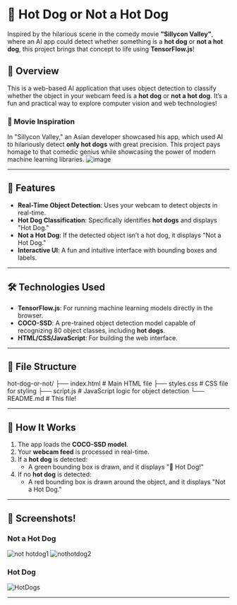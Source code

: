 # 🌭 Hot Dog or Not a Hot Dog

Inspired by the hilarious scene in the comedy movie **"Sillycon Valley"**, where an AI app could detect whether something is a **hot dog** or **not a hot dog**, this project brings that concept to life using **TensorFlow.js**!

## 📖 Overview
This is a web-based AI application that uses object detection to classify whether the object in your webcam feed is a **hot dog** or **not a hot dog**. It’s a fun and practical way to explore computer vision and web technologies!

### 🎥 Movie Inspiration
In "Sillycon Valley," an Asian developer showcased his app, which used AI to hilariously detect **only hot dogs** with great precision. This project pays homage to that comedic genius while showcasing the power of modern machine learning libraries.
![image](https://github.com/user-attachments/assets/6d5e02d7-8519-4d07-ab75-a7e0ee3da595)

---

## 🚀 Features
- **Real-Time Object Detection**: Uses your webcam to detect objects in real-time.
- **Hot Dog Classification**: Specifically identifies **hot dogs** and displays "Hot Dog."
- **Not a Hot Dog**: If the detected object isn’t a hot dog, it displays "Not a Hot Dog."
- **Interactive UI**: A fun and intuitive interface with bounding boxes and labels.

---

## 🛠️ Technologies Used
- **TensorFlow.js**: For running machine learning models directly in the browser.
- **COCO-SSD**: A pre-trained object detection model capable of recognizing 80 object classes, including **hot dogs**.
- **HTML/CSS/JavaScript**: For building the web interface.

---

## 📂 File Structure
hot-dog-or-not/ ├── index.html # Main HTML file ├── styles.css # CSS file for styling ├── script.js # JavaScript logic for object detection └── README.md # This file!


---

## 🌟 How It Works
1. The app loads the **COCO-SSD model**.
2. Your **webcam feed** is processed in real-time.
3. If a **hot dog** is detected:
   - A green bounding box is drawn, and it displays "🌭 Hot Dog!"
4. If no **hot dog** is detected:
   - A red bounding box is drawn around the object, and it displays "Not a Hot Dog."

---

## 📸 Screenshots!
### Not a Hot Dog 
![not hotdog1](https://github.com/user-attachments/assets/dc38b96c-c5b8-4427-b830-25399412dccb)
![nothotdog2](https://github.com/user-attachments/assets/d3a70d08-9640-4153-9391-0cff8b1cc20c)


### Hot Dog
![HotDogs](https://github.com/user-attachments/assets/764bfe46-41ac-4a36-9112-2b1aaff196b4)


---

